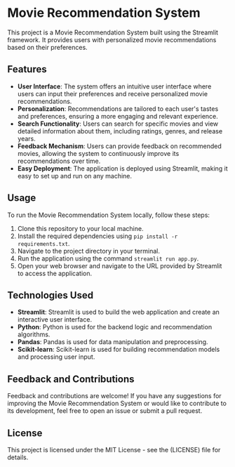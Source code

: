 # Movie Recommendation System

This project is a Movie Recommendation System built using the Streamlit framework. It provides users with personalized movie recommendations based on their preferences.

## Features

- **User Interface**: The system offers an intuitive user interface where users can input their preferences and receive personalized movie recommendations.
- **Personalization**: Recommendations are tailored to each user's tastes and preferences, ensuring a more engaging and relevant experience.
- **Search Functionality**: Users can search for specific movies and view detailed information about them, including ratings, genres, and release years.
- **Feedback Mechanism**: Users can provide feedback on recommended movies, allowing the system to continuously improve its recommendations over time.
- **Easy Deployment**: The application is deployed using Streamlit, making it easy to set up and run on any machine.

## Usage

To run the Movie Recommendation System locally, follow these steps:

1. Clone this repository to your local machine.
2. Install the required dependencies using `pip install -r requirements.txt`.
3. Navigate to the project directory in your terminal.
4. Run the application using the command `streamlit run app.py`.
5. Open your web browser and navigate to the URL provided by Streamlit to access the application.

## Technologies Used

- **Streamlit**: Streamlit is used to build the web application and create an interactive user interface.
- **Python**: Python is used for the backend logic and recommendation algorithms.
- **Pandas**: Pandas is used for data manipulation and preprocessing.
- **Scikit-learn**: Scikit-learn is used for building recommendation models and processing user input.

## Feedback and Contributions

Feedback and contributions are welcome! If you have any suggestions for improving the Movie Recommendation System or would like to contribute to its development, feel free to open an issue or submit a pull request.

## License

This project is licensed under the MIT License - see the (LICENSE) file for details.
